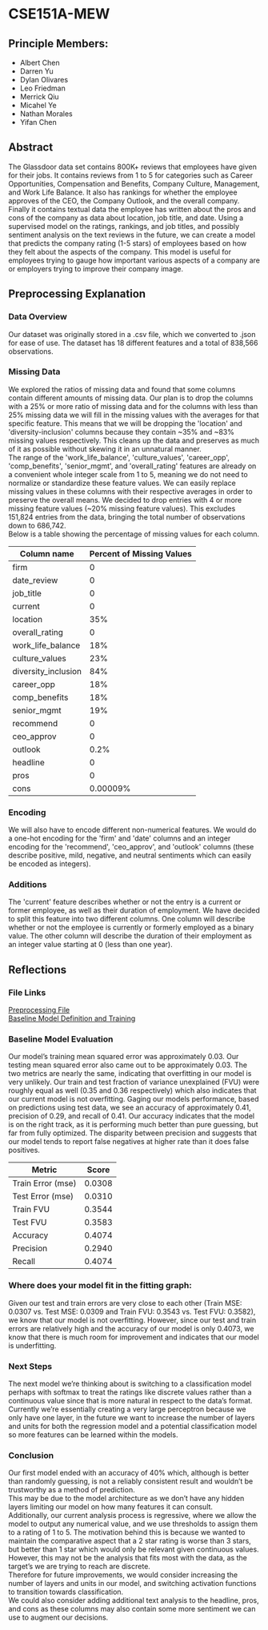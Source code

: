 # CSE151A-MEW

## Principle Members:

- Albert Chen
- Darren Yu
- Dylan Olivares
- Leo Friedman
- Merrick Qiu
- Micahel Ye
- Nathan Morales
- Yifan Chen

## Abstract

The Glassdoor data set contains 800K+ reviews that employees have given for their jobs. It contains reviews from 1 to 5 for categories such as Career Opportunities, Compensation and Benefits, Company Culture, Management, and Work Life Balance. It also has rankings for whether the employee approves of the CEO, the Company Outlook, and the overall company. Finally it contains textual data the employee has written about the pros and cons of the company as data about location, job title, and date. Using a supervised model on the ratings, rankings, and job titles, and possibly sentiment analysis on the text reviews in the future, we can create a model that predicts the company rating (1-5 stars) of employees based on how they felt about the aspects of the company. This model is useful for employees trying to gauge how important various aspects of a company are or employers trying to improve their company image.

## Preprocessing Explanation

### Data Overview

Our dataset was originally stored in a .csv file, which we converted to .json for ease of use. The dataset has 18 different features and a total of 838,566 observations.

### Missing Data

We explored the ratios of missing data and found that some columns contain different amounts of missing data. Our plan is to drop the columns with a 25% or more ratio of missing data and for the columns with less than 25% missing data we will fill in the missing values with the averages for that specific feature. This means that we will be dropping the 'location' and 'diversity-inclusion' columns because they contain ~35% and ~83% missing values respectively. This cleans up the data and preserves as much of it as possible without skewing it in an unnatural manner.  
The range of the 'work_life_balance', 'culture_values', 'career_opp', 'comp_benefits', 'senior_mgmt', and 'overall_rating' features are already on a convenient whole integer scale from 1 to 5, meaning we do not need to normalize or standardize these feature values. We can easily replace missing values in these columns with their respective averages in order to preserve the overall means. We decided to drop entries with 4 or more missing feature values (~20% missing feature values). This excludes 151,824 entries from the data, bringing the total number of observations down to 686,742.  
Below is a table showing the percentage of missing values for each column.

| Column name         | Percent of Missing Values |
| ------------------- | ------------------------- |
| firm                | 0                         |
| date_review         | 0                         |
| job_title           | 0                         |
| current             | 0                         |
| location            | 35%                       |
| overall_rating      | 0                         |
| work_life_balance   | 18%                       |
| culture_values      | 23%                       |
| diversity_inclusion | 84%                       |
| career_opp          | 18%                       |
| comp_benefits       | 18%                       |
| senior_mgmt         | 19%                       |
| recommend           | 0                         |
| ceo_approv          | 0                         |
| outlook             | 0.2%                      |
| headline            | 0                         |
| pros                | 0                         |
| cons                | 0.00009%                  |

### Encoding

We will also have to encode different non-numerical features. We would do a one-hot encoding for the 'firm' and 'date' columns and an integer encoding for the 'recommend', 'ceo_approv', and 'outlook' columns (these describe positive, mild, negative, and neutral sentiments which can easily be encoded as integers).

### Additions

The 'current' feature describes whether or not the entry is a current or former employee, as well as their duration of employment. We have decided to split this feature into two different columns. One column will describe whether or not the employee is currently or formerly employed as a binary value. The other column will describe the duration of their employment as an integer value starting at 0 (less than one year).

## Reflections

### File Links

[Preprocessing File](/src/preprocess.ipynb)  
[Baseline Model Definition and Training](/src/models/baseline.ipynb)

### Baseline Model Evaluation

Our model’s training mean squared error was approximately 0.03. Our testing mean squared error also came out to be approximately 0.03. The two metrics are nearly the same, indicating that overfitting in our model is very unlikely. Our train and test fraction of variance unexplained (FVU) were roughly equal as well (0.35 and 0.36 respectively) which also indicates that our current model is not overfitting. Gaging our models performance, based on predictions using test data, we see an accuracy of approximately 0.41, precision of 0.29, and recall of 0.41. Our accuracy indicates that the model is on the right track, as it is performing much better than pure guessing, but far from fully optimized. The disparity between precision and suggests that our model tends to report false negatives at higher rate than it does false positives.

| Metric            | Score  |
| ----------------- | ------ |
| Train Error (mse) | 0.0308 |
| Test Error (mse)  | 0.0310 |
| Train FVU         | 0.3544 |
| Test FVU          | 0.3583 |
| Accuracy          | 0.4074 |
| Precision         | 0.2940 |
| Recall            | 0.4074 |

### Where does your model fit in the fitting graph:

Given our test and train errors are very close to each other (Train MSE: 0.0307 vs. Test MSE: 0.0309 and Train FVU: 0.3543 vs. Test FVU: 0.3582), we know that our model is not overfitting. However, since our test and train errors are relatively high and the accuracy of our model is only 0.4073, we know that there is much room for improvement and indicates that our model is underfitting. 

### Next Steps

The next model we’re thinking about is switching to a classification model perhaps with softmax to treat the ratings like discrete values rather than a continuous value since that is more natural in respect to the data’s format.
Currently we’re essentially creating a very large perceptron because we only have one layer, in the future we want to increase the number of layers and units for both the regression model and a potential classification model so more features can be learned within the models.

### Conclusion

Our first model ended with an accuracy of 40% which, although is better than randomly guessing, is not a reliably consistent result and wouldn’t be trustworthy as a method of prediction.  
This may be due to the model architecture as we don’t have any hidden layers limiting our model on how many features it can consult.  
Additionally, our current analysis process is regressive, where we allow the model to output any numerical value, and we use thresholds to assign them to a rating of 1 to 5. The motivation behind this is because we wanted to maintain the comparative aspect that a 2 star rating is worse than 3 stars, but better than 1 star which would only be relevant given continuous values. However, this may not be the analysis that fits most with the data, as the target’s we are trying to reach are discrete.  
Therefore for future improvements, we would consider increasing the number of layers and units in our model, and switching activation functions to transition towards classification.  
We could also consider adding additional text analysis to the headline, pros, and cons as these columns may also contain some more sentiment we can use to augment our decisions.
